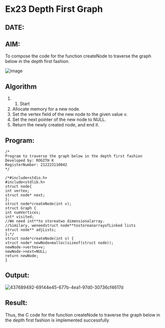 # Ex23 Depth First Graph
## DATE: 
## AIM:
To compose the code for the function createNode to traverse the graph below in the depth first fashion.

![image](https://github.com/user-attachments/assets/63552824-d0a3-49c6-a473-6db27d1f03e4)

## Algorithm
1. 1. Start
2. Allocate memory for a new node.
3. Set the vertex field of the new node to the given value v.
4. Set the next pointer of the new node to NULL.
5. Return the newly created node, and end it.
## Program:
```
/*
Program to traverse the graph below in the depth first fashion
Developed by: ROGITH K
RegisterNumber: 212223110042
*/

/*#include<stdio.h>
#include<stdlib.h>
struct node{
int vertex;
struct node* next;
};
struct node*createNode(int v);
struct Graph {
int numVertices;
int* visited;
//We need int**to storeatwo dimensionalarray.
//Similary, weneedstruct node**tostoreanarrayofLinked lists
struct node** adjLists;
};*/
struct node*createNode(int v) {
struct node* newNode=malloc(sizeof(struct node));
newNode->vertex=v;
newNode->next=NULL;
return newNode;
}
```

## Output:
![437689492-69144e45-677b-4ea1-97d0-30736cf4617d](https://github.com/user-attachments/assets/2546acdd-18bb-4fb6-8460-54b2aa30282b)




## Result:
Thus, the C code for the function createNode to traverse the graph below in the depth first fashion is implemented successfully

